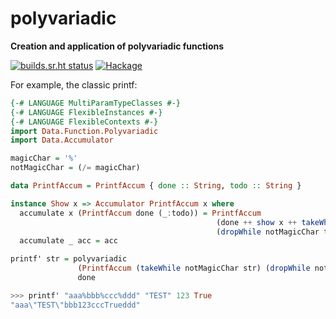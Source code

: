 # polyvariadic

**Creation and application of polyvariadic functions**

[![builds.sr.ht status](https://builds.sr.ht/~fgaz/polyvariadic/commits.svg)](https://builds.sr.ht/~fgaz/polyvariadic/commits?)
[![Hackage](https://img.shields.io/hackage/v/polyvariadic.svg)](https://hackage.haskell.org/package/polyvariadic)

For example, the classic printf:

```haskell
{-# LANGUAGE MultiParamTypeClasses #-}
{-# LANGUAGE FlexibleInstances #-}
{-# LANGUAGE FlexibleContexts #-}
import Data.Function.Polyvariadic
import Data.Accumulator

magicChar = '%'
notMagicChar = (/= magicChar)

data PrintfAccum = PrintfAccum { done :: String, todo :: String }

instance Show x => Accumulator PrintfAccum x where
  accumulate x (PrintfAccum done (_:todo)) = PrintfAccum
                                              (done ++ show x ++ takeWhile notMagicChar todo)
                                              (dropWhile notMagicChar todo)
  accumulate _ acc = acc

printf' str = polyvariadic
               (PrintfAccum (takeWhile notMagicChar str) (dropWhile notMagicChar str))
               done
```

```haskell
>>> printf' "aaa%bbb%ccc%ddd" "TEST" 123 True
"aaa\"TEST\"bbb123cccTrueddd"
```

